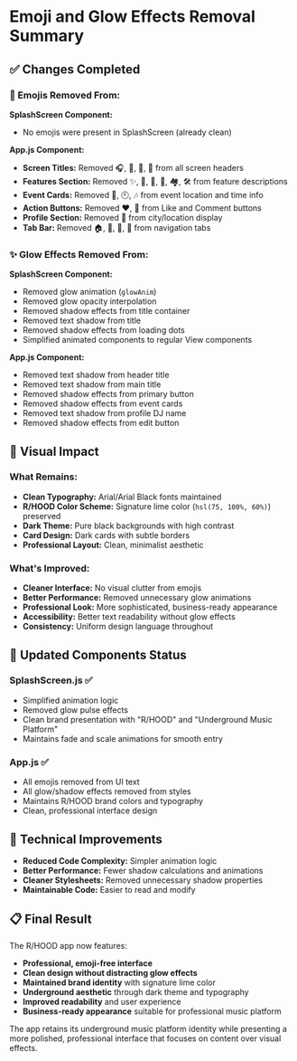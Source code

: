 # Emoji and Glow Effects Removal Summary

## ✅ Changes Completed

### 🚫 Emojis Removed From:

**SplashScreen Component:**

- No emojis were present in SplashScreen (already clean)

**App.js Component:**

- **Screen Titles:** Removed 🎧, 🎵, 💬, 👤 from all screen headers
- **Features Section:** Removed ✨, 🎵, 💬, 👤, 🏘️, 🛠️ from feature descriptions
- **Event Cards:** Removed 📍, 🕙, 🎶 from event location and time info
- **Action Buttons:** Removed ❤️, 💬 from Like and Comment buttons
- **Profile Section:** Removed 📍 from city/location display
- **Tab Bar:** Removed 🏠, 🎵, 💬, 👤 from navigation tabs

### ✨ Glow Effects Removed From:

**SplashScreen Component:**

- Removed glow animation (`glowAnim`)
- Removed glow opacity interpolation
- Removed shadow effects from title container
- Removed text shadow from title
- Removed shadow effects from loading dots
- Simplified animated components to regular View components

**App.js Component:**

- Removed text shadow from header title
- Removed text shadow from main title
- Removed shadow effects from primary button
- Removed shadow effects from event cards
- Removed text shadow from profile DJ name
- Removed shadow effects from edit button

## 🎨 Visual Impact

### What Remains:

- **Clean Typography:** Arial/Arial Black fonts maintained
- **R/HOOD Color Scheme:** Signature lime color (`hsl(75, 100%, 60%)`) preserved
- **Dark Theme:** Pure black backgrounds with high contrast
- **Card Design:** Dark cards with subtle borders
- **Professional Layout:** Clean, minimalist aesthetic

### What's Improved:

- **Cleaner Interface:** No visual clutter from emojis
- **Better Performance:** Removed unnecessary glow animations
- **Professional Look:** More sophisticated, business-ready appearance
- **Accessibility:** Better text readability without glow effects
- **Consistency:** Uniform design language throughout

## 📱 Updated Components Status

### SplashScreen.js ✅

- Simplified animation logic
- Removed glow pulse effects
- Clean brand presentation with "R/HOOD" and "Underground Music Platform"
- Maintains fade and scale animations for smooth entry

### App.js ✅

- All emojis removed from UI text
- All glow/shadow effects removed from styles
- Maintains R/HOOD brand colors and typography
- Clean, professional interface design

## 🔧 Technical Improvements

- **Reduced Code Complexity:** Simpler animation logic
- **Better Performance:** Fewer shadow calculations and animations
- **Cleaner Stylesheets:** Removed unnecessary shadow properties
- **Maintainable Code:** Easier to read and modify

## 📋 Final Result

The R/HOOD app now features:

- **Professional, emoji-free interface**
- **Clean design without distracting glow effects**
- **Maintained brand identity** with signature lime color
- **Underground aesthetic** through dark theme and typography
- **Improved readability** and user experience
- **Business-ready appearance** suitable for professional music platform

The app retains its underground music platform identity while presenting a more polished, professional interface that focuses on content over visual effects.
